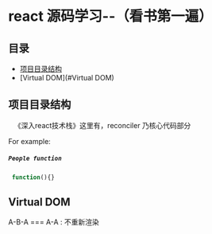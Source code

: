# react 源码学习--（看书第一遍）
## 目录
- [项目目录结构](#项目目录结构)
- [Virtual DOM](#Virtual DOM)



## 项目目录结构
    《深入react技术栈》这里有，reconciler 乃核心代码部分

For example:

##### `People function`

```js
 function(){}

```
## Virtual DOM
 A-B-A === A-A : 不重新渲染



